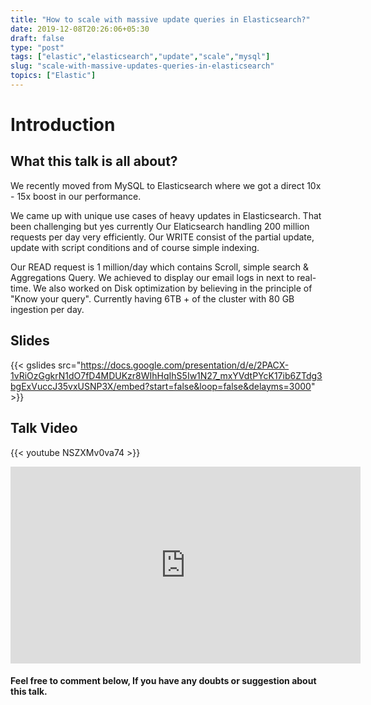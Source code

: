 ```yaml
---
title: "How to scale with massive update queries in Elasticsearch?"
date: 2019-12-08T20:26:06+05:30
draft: false
type: "post"
tags: ["elastic","elasticsearch","update","scale","mysql"]
slug: "scale-with-massive-updates-queries-in-elasticsearch"
topics: ["Elastic"]
---
```

# Introduction

## What this talk is all about?
We recently moved from MySQL to Elasticsearch where we got a direct 10x - 15x boost in our performance.  

We came up with unique use cases of heavy updates in Elasticsearch. That been challenging but yes currently Our Elaticsearch handling 200 million requests per day very efficiently. Our WRITE consist of the partial update, update with script conditions and of course simple indexing.  

Our READ request is 1 million/day which contains Scroll, simple search & Aggregations Query. We achieved to display our email logs in next to real-time.
We also worked on Disk optimization by believing in the principle of "Know your query". Currently having 6TB + of the cluster with 80 GB ingestion per day.  
 
## Slides 


{{< gslides src="https://docs.google.com/presentation/d/e/2PACX-1vRiOzGgkrN1dO7fD4MDUKzr8WIhHqIhS5Iw1N27_mxYVdtPYcK17ib6ZTdg3bgExVuccJ35vxUSNP3X/embed?start=false&loop=false&delayms=3000" >}}


## Talk Video

{{< youtube NSZXMv0va74 >}}

<iframe width="560" height="315" src="https://www.youtube.com/embed/NSZXMv0va74?start=000&end=2574" frameborder="0" allow="accelerometer; autoplay; encrypted-media; gyroscope; picture-in-picture" allowfullscreen></iframe>

####  Feel free to comment below, If you have any doubts or suggestion about this talk.

